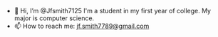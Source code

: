 - 👋 Hi, I’m @Jfsmith7125
I'm a student in my first year of college. My major is computer science. 
- 📫 How to reach me: jf.smith7789@gmail.com


<!---
Jfsmith7125/Jfsmith7125 is a ✨ special ✨ repository because its `README.md` (this file) appears on your GitHub profile.
You can click the Preview link to take a look at your changes.
--->
